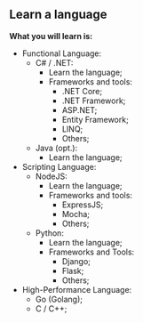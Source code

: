 ## Learn a language

**What you will learn is:**

- Functional Language:
  - C# / .NET:
    - Learn the language;
    - Frameworks and tools:
      - .NET Core;
      - .NET Framework;
      - ASP.NET;
      - Entity Framework;
      - LINQ;
      - Others;
  - Java (opt.):
    - Learn the language;
- Scripting Language:
  - NodeJS:
    - Learn the language;
    - Frameworks and tools:
      - ExpressJS;
      - Mocha;
      - Others;
  - Python:
    - Learn the language;
    - Frameworks and Tools:
      - Django;
      - Flask;
      - Others;
- High-Performance Language:
  - Go (Golang);
  - C / C++;
